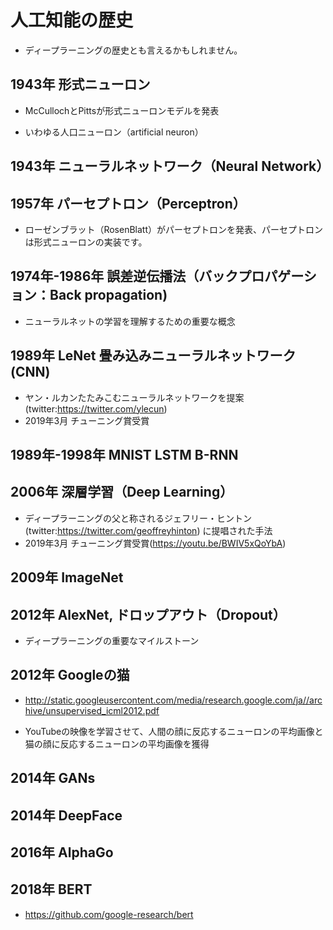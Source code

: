 # 人工知能の歴史

* ディープラーニングの歴史とも言えるかもしれません。

## 1943年 形式ニューロン

* McCullochとPittsが形式ニューロンモデルを発表

* いわゆる人口ニューロン（artificial neuron）

## 1943年 ニューラルネットワーク（Neural Network）

## 1957年 パーセプトロン（Perceptron）

* ローゼンブラット（RosenBlatt）がパーセプトロンを発表、パーセプトロンは形式ニューロンの実装です。

## 1974年-1986年 誤差逆伝播法（バックプロパゲーション：Back propagation)

* ニューラルネットの学習を理解するための重要な概念

## 1989年 LeNet 畳み込みニューラルネットワーク(CNN)

* ヤン・ルカンたたみこむニューラルネットワークを提案(twitter:https://twitter.com/ylecun)
* 2019年3月 チューニング賞受賞

## 1989年-1998年 MNIST LSTM B-RNN

## 2006年 深層学習（Deep Learning）

* ディープラーニングの父と称されるジェフリー・ヒントン(twitter:https://twitter.com/geoffreyhinton) に提唱された手法
* 2019年3月 チューニング賞受賞(https://youtu.be/BWIV5xQoYbA)

## 2009年 ImageNet

## 2012年 AlexNet, ドロップアウト（Dropout）

* ディープラーニングの重要なマイルストーン

## 2012年 Googleの猫

* http://static.googleusercontent.com/media/research.google.com/ja//archive/unsupervised_icml2012.pdf

* YouTubeの映像を学習させて、人間の顔に反応するニューロンの平均画像と猫の顔に反応するニューロンの平均画像を獲得

## 2014年 GANs

## 2014年 DeepFace

## 2016年 AlphaGo

## 2018年 BERT 

* https://github.com/google-research/bert
